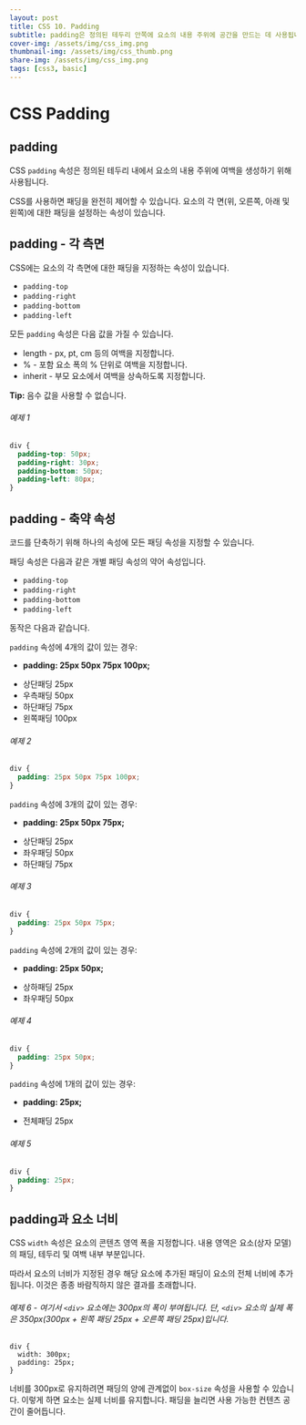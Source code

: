```yaml
---
layout: post
title: CSS 10. Padding
subtitle: padding은 정의된 테두리 안쪽에 요소의 내용 주위에 공간을 만드는 데 사용됩니다.
cover-img: /assets/img/css_img.png
thumbnail-img: /assets/img/css_thumb.png
share-img: /assets/img/css_img.png
tags: [css3, basic]
---
```


# CSS Padding

## padding

CSS ```padding``` 속성은 정의된 테두리 내에서 요소의 내용 주위에 여백을 생성하기 위해 사용됩니다.

CSS를 사용하면 패딩을 완전히 제어할 수 있습니다. 요소의 각 면(위, 오른쪽, 아래 및 왼쪽)에 대한 패딩을 설정하는 속성이 있습니다.

## padding - 각 측면

CSS에는 요소의 각 측면에 대한 패딩을 지정하는 속성이 있습니다.

+ ```padding-top```
+ ```padding-right```
+ ```padding-bottom```
+ ```padding-left```

모든 ```padding``` 속성은 다음 값을 가질 수 있습니다.

+ length - px, pt, cm 등의 여백을 지정합니다.
+ % - 포함 요소 폭의 % 단위로 여백을 지정합니다.
+ inherit - 부모 요소에서 여백을 상속하도록 지정합니다.

**Tip:** 음수 값을 사용할 수 없습니다.

###### 예제 1

```css
div {
  padding-top: 50px;
  padding-right: 30px;
  padding-bottom: 50px;
  padding-left: 80px;
}
```

## padding - 축약 속성

코드를 단축하기 위해 하나의 속성에 모든 패딩 속성을 지정할 수 있습니다.

패딩 속성은 다음과 같은 개별 패딩 속성의 약어 속성입니다.

+ ```padding-top```
+ ```padding-right```
+ ```padding-bottom```
+ ```padding-left```

동작은 다음과 같습니다.

```padding``` 속성에 4개의 값이 있는 경우:

+ **padding: 25px 50px 75px 100px;**
- 상단패딩 25px
- 우측패딩 50px
- 하단패딩 75px
- 왼쪽패딩 100px

###### 예제 2

```css
div {
  padding: 25px 50px 75px 100px;
}
```

```padding``` 속성에 3개의 값이 있는 경우:

+ **padding: 25px 50px 75px;**
- 상단패딩 25px
- 좌우패딩 50px
- 하단패딩 75px

###### 예제 3

```css
div {
  padding: 25px 50px 75px;
}
```

```padding``` 속성에 2개의 값이 있는 경우:

+ **padding: 25px 50px;**
- 상하패딩 25px
- 좌우패딩 50px

###### 예제 4

```css
div {
  padding: 25px 50px;
}
```

```padding``` 속성에 1개의 값이 있는 경우:

+ **padding: 25px;**
- 전체패딩 25px

###### 예제 5

```css
div {
  padding: 25px;
}
```

## padding과 요소 너비

CSS ```width``` 속성은 요소의 콘텐츠 영역 폭을 지정합니다. 내용 영역은 요소(상자 모델)의 패딩, 테두리 및 여백 내부 부분입니다.

따라서 요소의 너비가 지정된 경우 해당 요소에 추가된 패딩이 요소의 전체 너비에 추가됩니다. 이것은 종종 바람직하지 않은 결과를 초래합니다.


###### 예제 6 - 여기서 ```<div>``` 요소에는 300px의 폭이 부여됩니다. 단, ```<div>``` 요소의 실제 폭은 350px(300px + 왼쪽 패딩 25px + 오른쪽 패딩 25px)입니다.

```
div {
  width: 300px;
  padding: 25px;
}
```

너비를 300px로 유지하려면 패딩의 양에 관계없이 ```box-size``` 속성을 사용할 수 있습니다. 이렇게 하면 요소는 실제 너비를 유지합니다. 패딩을 늘리면 사용 가능한 컨텐츠 공간이 줄어듭니다.
